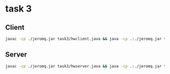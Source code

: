 # task 3

## Client

```bash
javac -cp ./jeromq.jar task3/hwclient.java && java -cp .:./jeromq.jar task3.hwclient
```

## Server

```bash
javac -cp ./jeromq.jar task3/hwserver.java && java -cp .:./jeromq.jar task3.hwserver
```

